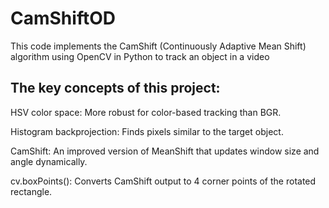 # CamShiftOD
This code implements the CamShift (Continuously Adaptive Mean Shift) algorithm using OpenCV in Python to track an object in a video

## The key concepts of this project:

HSV color space: More robust for color-based tracking than BGR.

Histogram backprojection: Finds pixels similar to the target object.

CamShift: An improved version of MeanShift that updates window size and angle dynamically.

cv.boxPoints(): Converts CamShift output to 4 corner points of the rotated rectangle.

